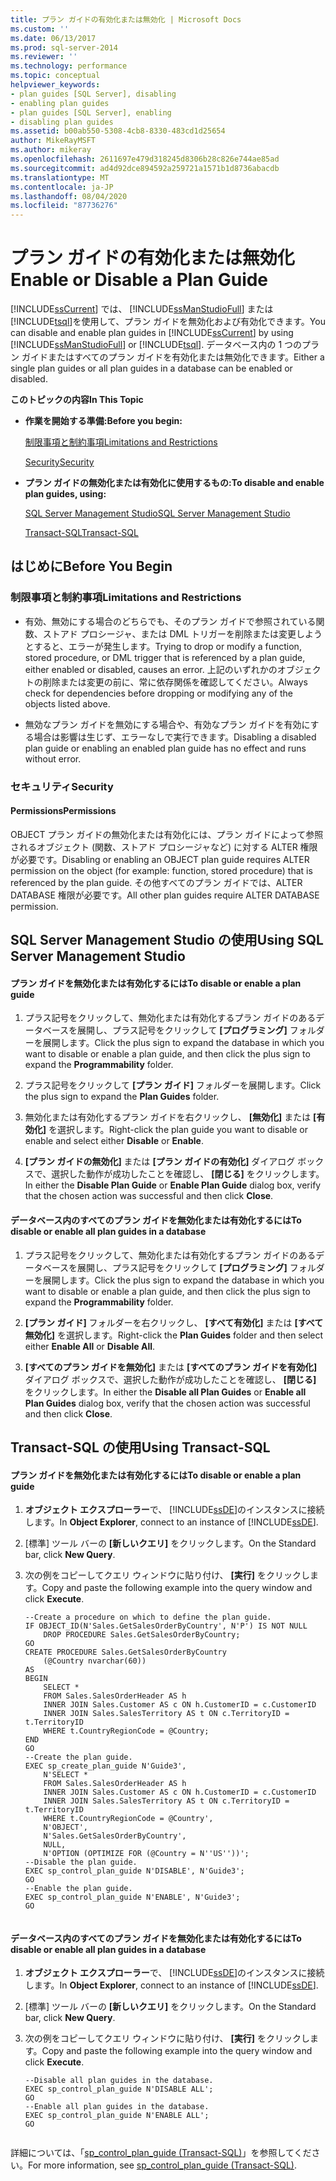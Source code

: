 ```yaml
---
title: プラン ガイドの有効化または無効化 | Microsoft Docs
ms.custom: ''
ms.date: 06/13/2017
ms.prod: sql-server-2014
ms.reviewer: ''
ms.technology: performance
ms.topic: conceptual
helpviewer_keywords:
- plan guides [SQL Server], disabling
- enabling plan guides
- plan guides [SQL Server], enabling
- disabling plan guides
ms.assetid: b00ab550-5308-4cb8-8330-483cd1d25654
author: MikeRayMSFT
ms.author: mikeray
ms.openlocfilehash: 2611697e479d318245d8306b28c826e744ae85ad
ms.sourcegitcommit: ad4d92dce894592a259721a1571b1d8736abacdb
ms.translationtype: MT
ms.contentlocale: ja-JP
ms.lasthandoff: 08/04/2020
ms.locfileid: "87736276"
---
```

# <a name="enable-or-disable-a-plan-guide"></a><span data-ttu-id="2d89f-102">プラン ガイドの有効化または無効化</span><span class="sxs-lookup"><span data-stu-id="2d89f-102">Enable or Disable a Plan Guide</span></span>
  <span data-ttu-id="2d89f-103">[!INCLUDE[ssCurrent](../../includes/sscurrent-md.md)] では、 [!INCLUDE[ssManStudioFull](../../includes/ssmanstudiofull-md.md)] または [!INCLUDE[tsql](../../includes/tsql-md.md)]を使用して、プラン ガイドを無効化および有効化できます。</span><span class="sxs-lookup"><span data-stu-id="2d89f-103">You can disable and enable plan guides in [!INCLUDE[ssCurrent](../../includes/sscurrent-md.md)] by using [!INCLUDE[ssManStudioFull](../../includes/ssmanstudiofull-md.md)] or [!INCLUDE[tsql](../../includes/tsql-md.md)].</span></span> <span data-ttu-id="2d89f-104">データベース内の 1 つのプラン ガイドまたはすべてのプラン ガイドを有効化または無効化できます。</span><span class="sxs-lookup"><span data-stu-id="2d89f-104">Either a single plan guides or all plan guides in a database can be enabled or disabled.</span></span>  
  
 <span data-ttu-id="2d89f-105">**このトピックの内容**</span><span class="sxs-lookup"><span data-stu-id="2d89f-105">**In This Topic**</span></span>  
  
-   <span data-ttu-id="2d89f-106">**作業を開始する準備:**</span><span class="sxs-lookup"><span data-stu-id="2d89f-106">**Before you begin:**</span></span>  
  
     [<span data-ttu-id="2d89f-107">制限事項と制約事項</span><span class="sxs-lookup"><span data-stu-id="2d89f-107">Limitations and Restrictions</span></span>](#Restrictions)  
  
     [<span data-ttu-id="2d89f-108">Security</span><span class="sxs-lookup"><span data-stu-id="2d89f-108">Security</span></span>](#Security)  
  
-   <span data-ttu-id="2d89f-109">**プラン ガイドの無効化または有効化に使用するもの:**</span><span class="sxs-lookup"><span data-stu-id="2d89f-109">**To disable and enable plan guides, using:**</span></span>  
  
     [<span data-ttu-id="2d89f-110">SQL Server Management Studio</span><span class="sxs-lookup"><span data-stu-id="2d89f-110">SQL Server Management Studio</span></span>](#SSMSProcedure)  
  
     [<span data-ttu-id="2d89f-111">Transact-SQL</span><span class="sxs-lookup"><span data-stu-id="2d89f-111">Transact-SQL</span></span>](#TsqlProcedure)  
  
##  <a name="before-you-begin"></a><a name="BeforeYouBegin"></a> <span data-ttu-id="2d89f-112">はじめに</span><span class="sxs-lookup"><span data-stu-id="2d89f-112">Before You Begin</span></span>  
  
###  <a name="limitations-and-restrictions"></a><a name="Restrictions"></a> <span data-ttu-id="2d89f-113">制限事項と制約事項</span><span class="sxs-lookup"><span data-stu-id="2d89f-113">Limitations and Restrictions</span></span>  
  
-   <span data-ttu-id="2d89f-114">有効、無効にする場合のどちらでも、そのプラン ガイドで参照されている関数、ストアド プロシージャ、または DML トリガーを削除または変更しようとすると、エラーが発生します。</span><span class="sxs-lookup"><span data-stu-id="2d89f-114">Trying to drop or modify a function, stored procedure, or DML trigger that is referenced by a plan guide, either enabled or disabled, causes an error.</span></span> <span data-ttu-id="2d89f-115">上記のいずれかのオブジェクトの削除または変更の前に、常に依存関係を確認してください。</span><span class="sxs-lookup"><span data-stu-id="2d89f-115">Always check for dependencies before dropping or modifying any of the objects listed above.</span></span>  
  
-   <span data-ttu-id="2d89f-116">無効なプラン ガイドを無効にする場合や、有効なプラン ガイドを有効にする場合は影響は生じず、エラーなしで実行できます。</span><span class="sxs-lookup"><span data-stu-id="2d89f-116">Disabling a disabled plan guide or enabling an enabled plan guide has no effect and runs without error.</span></span>  
  
###  <a name="security"></a><a name="Security"></a> <span data-ttu-id="2d89f-117">セキュリティ</span><span class="sxs-lookup"><span data-stu-id="2d89f-117">Security</span></span>  
  
####  <a name="permissions"></a><a name="Permissions"></a> <span data-ttu-id="2d89f-118">Permissions</span><span class="sxs-lookup"><span data-stu-id="2d89f-118">Permissions</span></span>  
 <span data-ttu-id="2d89f-119">OBJECT プラン ガイドの無効化または有効化には、プラン ガイドによって参照されるオブジェクト (関数、ストアド プロシージャなど) に対する ALTER 権限が必要です。</span><span class="sxs-lookup"><span data-stu-id="2d89f-119">Disabling or enabling an OBJECT plan guide requires ALTER permission on the object (for example: function, stored procedure) that is referenced by the plan guide.</span></span> <span data-ttu-id="2d89f-120">その他すべてのプラン ガイドでは、ALTER DATABASE 権限が必要です。</span><span class="sxs-lookup"><span data-stu-id="2d89f-120">All other plan guides require ALTER DATABASE permission.</span></span>  
  
##  <a name="using-sql-server-management-studio"></a><a name="SSMSProcedure"></a> <span data-ttu-id="2d89f-121">SQL Server Management Studio の使用</span><span class="sxs-lookup"><span data-stu-id="2d89f-121">Using SQL Server Management Studio</span></span>  
  
#### <a name="to-disable-or-enable-a-plan-guide"></a><span data-ttu-id="2d89f-122">プラン ガイドを無効化または有効化するには</span><span class="sxs-lookup"><span data-stu-id="2d89f-122">To disable or enable a plan guide</span></span>  
  
1.  <span data-ttu-id="2d89f-123">プラス記号をクリックして、無効化または有効化するプラン ガイドのあるデータベースを展開し、プラス記号をクリックして **[プログラミング]** フォルダーを展開します。</span><span class="sxs-lookup"><span data-stu-id="2d89f-123">Click the plus sign to expand the database in which you want to disable or enable a plan guide, and then click the plus sign to expand the **Programmability** folder.</span></span>  
  
2.  <span data-ttu-id="2d89f-124">プラス記号をクリックして **[プラン ガイド]** フォルダーを展開します。</span><span class="sxs-lookup"><span data-stu-id="2d89f-124">Click the plus sign to expand the **Plan Guides** folder.</span></span>  
  
3.  <span data-ttu-id="2d89f-125">無効化または有効化するプラン ガイドを右クリックし、 **[無効化]** または **[有効化]** を選択します。</span><span class="sxs-lookup"><span data-stu-id="2d89f-125">Right-click the plan guide you want to disable or enable and select either **Disable** or **Enable**.</span></span>  
  
4.  <span data-ttu-id="2d89f-126">**[プラン ガイドの無効化]** または **[プラン ガイドの有効化]** ダイアログ ボックスで、選択した動作が成功したことを確認し、 **[閉じる]** をクリックします。</span><span class="sxs-lookup"><span data-stu-id="2d89f-126">In either the **Disable Plan Guide** or **Enable Plan Guide** dialog box, verify that the chosen action was successful and then click **Close**.</span></span>  
  
#### <a name="to-disable-or-enable-all-plan-guides-in-a-database"></a><span data-ttu-id="2d89f-127">データベース内のすべてのプラン ガイドを無効化または有効化するには</span><span class="sxs-lookup"><span data-stu-id="2d89f-127">To disable or enable all plan guides in a database</span></span>  
  
1.  <span data-ttu-id="2d89f-128">プラス記号をクリックして、無効化または有効化するプラン ガイドのあるデータベースを展開し、プラス記号をクリックして **[プログラミング]** フォルダーを展開します。</span><span class="sxs-lookup"><span data-stu-id="2d89f-128">Click the plus sign to expand the database in which you want to disable or enable a plan guide, and then click the plus sign to expand the **Programmability** folder.</span></span>  
  
2.  <span data-ttu-id="2d89f-129">**[プラン ガイド]** フォルダーを右クリックし、 **[すべて有効化]** または **[すべて無効化]** を選択します。</span><span class="sxs-lookup"><span data-stu-id="2d89f-129">Right-click the **Plan Guides** folder and then select either **Enable All** or **Disable All**.</span></span>  
  
3.  <span data-ttu-id="2d89f-130">**[すべてのプラン ガイドを無効化]** または **[すべてのプラン ガイドを有効化]** ダイアログ ボックスで、選択した動作が成功したことを確認し、 **[閉じる]** をクリックします。</span><span class="sxs-lookup"><span data-stu-id="2d89f-130">In either the **Disable all Plan Guides** or **Enable all Plan Guides** dialog box, verify that the chosen action was successful and then click **Close**.</span></span>  
  
##  <a name="using-transact-sql"></a><a name="TsqlProcedure"></a> <span data-ttu-id="2d89f-131">Transact-SQL の使用</span><span class="sxs-lookup"><span data-stu-id="2d89f-131">Using Transact-SQL</span></span>  
  
#### <a name="to-disable-or-enable-a-plan-guide"></a><span data-ttu-id="2d89f-132">プラン ガイドを無効化または有効化するには</span><span class="sxs-lookup"><span data-stu-id="2d89f-132">To disable or enable a plan guide</span></span>  
  
1.  <span data-ttu-id="2d89f-133">**オブジェクト エクスプローラー**で、 [!INCLUDE[ssDE](../../includes/ssde-md.md)]のインスタンスに接続します。</span><span class="sxs-lookup"><span data-stu-id="2d89f-133">In **Object Explorer**, connect to an instance of [!INCLUDE[ssDE](../../includes/ssde-md.md)].</span></span>  
  
2.  <span data-ttu-id="2d89f-134">[標準] ツール バーの **[新しいクエリ]** をクリックします。</span><span class="sxs-lookup"><span data-stu-id="2d89f-134">On the Standard bar, click **New Query**.</span></span>  
  
3.  <span data-ttu-id="2d89f-135">次の例をコピーしてクエリ ウィンドウに貼り付け、 **[実行]** をクリックします。</span><span class="sxs-lookup"><span data-stu-id="2d89f-135">Copy and paste the following example into the query window and click **Execute**.</span></span>  
  
    ```  
    --Create a procedure on which to define the plan guide.  
    IF OBJECT_ID(N'Sales.GetSalesOrderByCountry', N'P') IS NOT NULL  
        DROP PROCEDURE Sales.GetSalesOrderByCountry;  
    GO  
    CREATE PROCEDURE Sales.GetSalesOrderByCountry   
        (@Country nvarchar(60))  
    AS  
    BEGIN  
        SELECT *  
        FROM Sales.SalesOrderHeader AS h   
        INNER JOIN Sales.Customer AS c ON h.CustomerID = c.CustomerID  
        INNER JOIN Sales.SalesTerritory AS t ON c.TerritoryID = t.TerritoryID  
        WHERE t.CountryRegionCode = @Country;  
    END  
    GO  
    --Create the plan guide.  
    EXEC sp_create_plan_guide N'Guide3',  
        N'SELECT *  
        FROM Sales.SalesOrderHeader AS h   
        INNER JOIN Sales.Customer AS c ON h.CustomerID = c.CustomerID  
        INNER JOIN Sales.SalesTerritory AS t ON c.TerritoryID = t.TerritoryID  
        WHERE t.CountryRegionCode = @Country',  
        N'OBJECT',  
        N'Sales.GetSalesOrderByCountry',  
        NULL,  
        N'OPTION (OPTIMIZE FOR (@Country = N''US''))';  
    --Disable the plan guide.  
    EXEC sp_control_plan_guide N'DISABLE', N'Guide3';  
    GO  
    --Enable the plan guide.  
    EXEC sp_control_plan_guide N'ENABLE', N'Guide3';  
    GO  
  
    ```  
  
#### <a name="to-disable-or-enable-all-plan-guides-in-a-database"></a><span data-ttu-id="2d89f-136">データベース内のすべてのプラン ガイドを無効化または有効化するには</span><span class="sxs-lookup"><span data-stu-id="2d89f-136">To disable or enable all plan guides in a database</span></span>  
  
1.  <span data-ttu-id="2d89f-137">**オブジェクト エクスプローラー**で、 [!INCLUDE[ssDE](../../includes/ssde-md.md)]のインスタンスに接続します。</span><span class="sxs-lookup"><span data-stu-id="2d89f-137">In **Object Explorer**, connect to an instance of [!INCLUDE[ssDE](../../includes/ssde-md.md)].</span></span>  
  
2.  <span data-ttu-id="2d89f-138">[標準] ツール バーの **[新しいクエリ]** をクリックします。</span><span class="sxs-lookup"><span data-stu-id="2d89f-138">On the Standard bar, click **New Query**.</span></span>  
  
3.  <span data-ttu-id="2d89f-139">次の例をコピーしてクエリ ウィンドウに貼り付け、 **[実行]** をクリックします。</span><span class="sxs-lookup"><span data-stu-id="2d89f-139">Copy and paste the following example into the query window and click **Execute**.</span></span>  
  
    ```  
    --Disable all plan guides in the database.  
    EXEC sp_control_plan_guide N'DISABLE ALL';  
    GO  
    --Enable all plan guides in the database.  
    EXEC sp_control_plan_guide N'ENABLE ALL';  
    GO  
  
    ```  
  
 <span data-ttu-id="2d89f-140">詳細については、「[sp_control_plan_guide &#40;Transact-SQL&#41;](/sql/relational-databases/system-stored-procedures/sp-control-plan-guide-transact-sql)」を参照してください。</span><span class="sxs-lookup"><span data-stu-id="2d89f-140">For more information, see [sp_control_plan_guide &#40;Transact-SQL&#41;](/sql/relational-databases/system-stored-procedures/sp-control-plan-guide-transact-sql).</span></span>  
  
  
